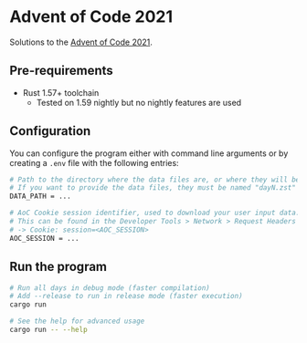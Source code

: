 # Advent of Code 2021

Solutions to the [Advent of Code 2021](https://adventofcode.com/2021/).

## Pre-requirements

- Rust 1.57+ toolchain
  - Tested on 1.59 nightly but no nightly features are used 

## Configuration

You can configure the program either with command line arguments or by creating a `.env` file with the following entries:

```bash
# Path to the directory where the data files are, or where they will be downloaded.
# If you want to provide the data files, they must be named "dayN.zst" and be encoded in the zstd format.
DATA_PATH = ...

# AoC Cookie session identifier, used to download your user input data.
# This can be found in the Developer Tools > Network > Request Headers of your browser
# -> Cookie: session=<AOC_SESSION>
AOC_SESSION = ...
```

## Run the program

```bash
# Run all days in debug mode (faster compilation)
# Add --release to run in release mode (faster execution)
cargo run

# See the help for advanced usage
cargo run -- --help
```
